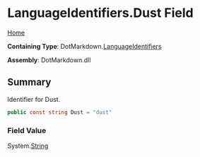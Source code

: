 <a name="_top"></a>

# LanguageIdentifiers\.Dust Field

[Home](../../../README.md#_top)

**Containing Type**: DotMarkdown\.[LanguageIdentifiers](../README.md#_top)

**Assembly**: DotMarkdown\.dll

## Summary

Identifier for Dust\.

```csharp
public const string Dust = "dust"
```

### Field Value

System\.[String](https://docs.microsoft.com/en-us/dotnet/api/system.string)